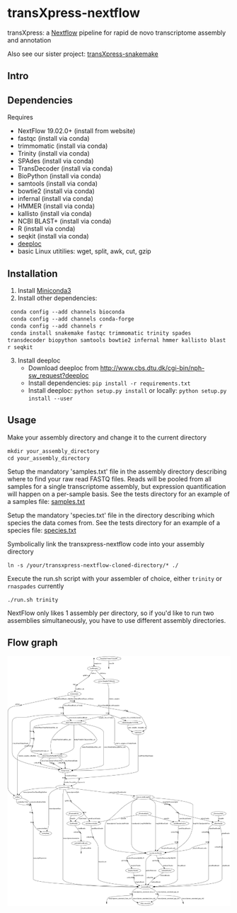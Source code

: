 # transXpress-nextflow
transXpress: a [Nextflow](https://www.nextflow.io) pipeline for rapid de novo transcriptome assembly and annotation

Also see our sister project: [transXpress-snakemake](https://github.com/transXpress/transXpress-snakemake)

## Intro

## Dependencies

Requires
* NextFlow 19.02.0+ (install from website)
* fastqc (install via conda)
* trimmomatic (install via conda)
* Trinity (install via conda)
* SPAdes (install via conda)
* TransDecoder (install via conda)
* BioPython (install via conda)
* samtools (install via conda)
* bowtie2 (install via conda)
* infernal (install via conda)
* HMMER (install via conda)
* kallisto (install via conda)
* NCBI BLAST+ (install via conda)
* R (install via conda)
* seqkit (install via conda)
* [deeploc](http://www.cbs.dtu.dk/cgi-bin/nph-sw_request?deeploc)
* basic Linux utitilies: wget, split, awk, cut, gzip

## Installation

1. Install [Miniconda3](https://conda.io/en/latest/miniconda.html)
2. Install other dependencies:  
~~~
 conda config --add channels bioconda
 conda config --add channels conda-forge
 conda config --add channels r
 conda install snakemake fastqc trimmomatic trinity spades transdecoder biopython samtools bowtie2 infernal hmmer kallisto blast r seqkit
~~~
3. Install deeploc
      * Download deeploc from http://www.cbs.dtu.dk/cgi-bin/nph-sw_request?deeploc
      * Install dependencies: `pip install -r requirements.txt`
      * Install deeploc: `python setup.py install` or locally: `python setup.py install --user`

## Usage
Make your assembly directory and change it to the current directory
```
mkdir your_assembly_directory
cd your_assembly_directory
```
Setup the mandatory 'samples.txt' file in the assembly directory describing where to find your raw read FASTQ files. Reads will be pooled from all samples for a single transcriptome assembly, but expression quantification will happen on a per-sample basis. See the tests directory for an example of a samples file: [samples.txt](./tests/test_nonSS-trinity/samples.txt)

Setup the mandatory 'species.txt' file in the directory describing which species the data comes from. See the tests directory for an example of a species file: [species.txt](./tests/test_nonSS-trinity/species.txt)

Symbolically link the transxpress-nextflow code into your assembly directory
```
ln -s /your/transxpress-nextflow-cloned-directory/* ./
```
Execute the run.sh script with your assembler of choice, either `trinity` or `rnaspades` currently
```
./run.sh trinity
```
NextFlow only likes 1 assembly per directory, so if you'd like to run two assemblies simultaneously, you have to use different assembly directories.

## Flow graph
![Directed acyclic graph for transXpress-nextflow program execution](./tests/test_nonSS-trinity/test_nonSS_dag.svg)

